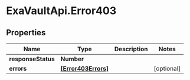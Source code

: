 # ExaVaultApi.Error403

## Properties
Name | Type | Description | Notes
------------ | ------------- | ------------- | -------------
**responseStatus** | **Number** |  | 
**errors** | [**[Error403Errors]**](Error403Errors.md) |  | [optional] 
